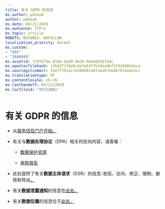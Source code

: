 ```yaml
---
title: 有关 GDPR 的信息
ms.author: pebaum
author: pebaum
ms.date: 04/21/2020
ms.audience: ITPro
ms.topic: article
ROBOTS: NOINDEX, NOFOLLOW
localization_priority: Normal
ms.custom:
- "891"
- "1600049"
ms.assetid: 729fdf4e-810a-4a99-9438-60ae8291fe4c
ms.openlocfilehash: 13b8371f8e8c4afa54f7b33eadbf2f42db6b5eca
ms.sourcegitcommit: 55eff703a17e500681d8fa6a87eb067019ade3cc
ms.translationtype: MT
ms.contentlocale: zh-CN
ms.lasthandoff: 04/22/2020
ms.locfileid: "43711081"
---
```

# <a name="information-about-gdpr"></a>有关 GDPR 的信息

- 从[服务信任门户开始。](https://servicetrust.microsoft.com/ViewPage/GDPRGetStarted)

- 有关与**数据处理协议**（DPA）相关的任何内容，请查看：

  - [数据保护资源](https://servicetrust.microsoft.com/ViewPage/TrustDocuments)

  - [审核报告](https://servicetrust.microsoft.com/ViewPage/MSComplianceGuide)

- 此处提供了有关**数据主体请求**（DSR）的信息-发现、访问、修正、限制、删除和导出[。](https://docs.microsoft.com/microsoft-365/compliance/gdpr-dsr-office365)

- 有关**数据泄露通知**的信息在[此处。](https://servicetrust.microsoft.com/ViewPage/GDPRBreach)

- 有关**数据位置**的信息位于[此处。](https://products.office.com/where-is-your-data-located?ms.officeurl=datamaps&amp;geo=All#All)
